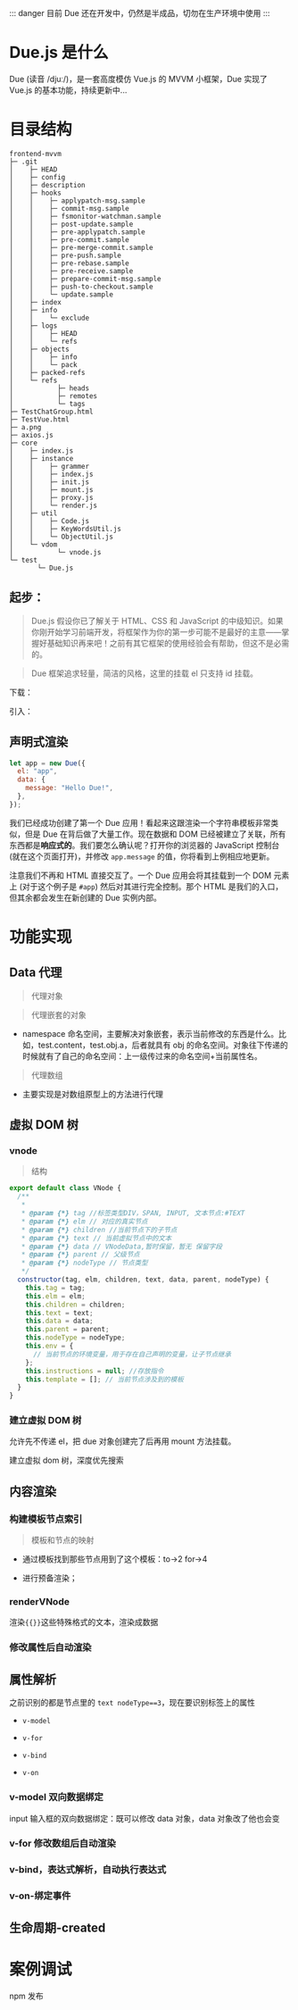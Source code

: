 ::: danger
目前 Due 还在开发中，仍然是半成品，切勿在生产环境中使用
:::

# Due.js 是什么

Due (读音 /djuː/)，是一套高度模仿 Vue.js 的 MVVM 小框架，Due 实现了 Vue.js 的基本功能，持续更新中...

# 目录结构

```plain
frontend-mvvm
├─ .git
│    ├─ HEAD
│    ├─ config
│    ├─ description
│    ├─ hooks
│    │    ├─ applypatch-msg.sample
│    │    ├─ commit-msg.sample
│    │    ├─ fsmonitor-watchman.sample
│    │    ├─ post-update.sample
│    │    ├─ pre-applypatch.sample
│    │    ├─ pre-commit.sample
│    │    ├─ pre-merge-commit.sample
│    │    ├─ pre-push.sample
│    │    ├─ pre-rebase.sample
│    │    ├─ pre-receive.sample
│    │    ├─ prepare-commit-msg.sample
│    │    ├─ push-to-checkout.sample
│    │    └─ update.sample
│    ├─ index
│    ├─ info
│    │    └─ exclude
│    ├─ logs
│    │    ├─ HEAD
│    │    └─ refs
│    ├─ objects
│    │    ├─ info
│    │    └─ pack
│    ├─ packed-refs
│    └─ refs
│           ├─ heads
│           ├─ remotes
│           └─ tags
├─ TestChatGroup.html
├─ TestVue.html
├─ a.png
├─ axios.js
├─ core
│    ├─ index.js
│    ├─ instance
│    │    ├─ grammer
│    │    ├─ index.js
│    │    ├─ init.js
│    │    ├─ mount.js
│    │    ├─ proxy.js
│    │    └─ render.js
│    ├─ util
│    │    ├─ Code.js
│    │    ├─ KeyWordsUtil.js
│    │    └─ ObjectUtil.js
│    └─ vdom
│           └─ vnode.js
└─ test
       └─ Due.js

```

## 起步：

> Due.js 假设你已了解关于 HTML、CSS 和 JavaScript 的中级知识。如果你刚开始学习前端开发，将框架作为你的第一步可能不是最好的主意——掌握好基础知识再来吧！之前有其它框架的使用经验会有帮助，但这不是必需的。

> Due 框架追求轻量，简洁的风格，这里的挂载 el 只支持 id 挂载。

下载：

引入：

## 声明式渲染

```js
let app = new Due({
  el: "app",
  data: {
    message: "Hello Due!",
  },
});
```

我们已经成功创建了第一个 Due 应用！看起来这跟渲染一个字符串模板非常类似，但是 Due 在背后做了大量工作。现在数据和 DOM 已经被建立了关联，所有东西都是**响应式的**。我们要怎么确认呢？打开你的浏览器的 JavaScript 控制台 (就在这个页面打开)，并修改 `app.message` 的值，你将看到上例相应地更新。

注意我们不再和 HTML 直接交互了。一个 Due 应用会将其挂载到一个 DOM 元素上 (对于这个例子是 `#app`) 然后对其进行完全控制。那个 HTML 是我们的入口，但其余都会发生在新创建的 Due 实例内部。

# 功能实现

## Data 代理

> 代理对象

> 代理嵌套的对象

- namespace 命名空间，主要解决对象嵌套，表示当前修改的东西是什么。比如，test.content，test.obj.a，后者就具有 obj 的命名空间。对象往下传递的时候就有了自己的命名空间：上一级传过来的命名空间+当前属性名。

> 代理数组

- 主要实现是对数组原型上的方法进行代理

## 虚拟 DOM 树

### vnode

> 结构

```js
export default class VNode {
  /**
   *
   * @param {*} tag //标签类型DIV，SPAN, INPUT, 文本节点:#TEXT
   * @param {*} elm // 对应的真实节点
   * @param {*} children //当前节点下的子节点
   * @param {*} text // 当前虚拟节点中的文本
   * @param {*} data // VNodeData,暂时保留，暂无 保留字段
   * @param {*} parent // 父级节点
   * @param {*} nodeType // 节点类型
   */
  constructor(tag, elm, children, text, data, parent, nodeType) {
    this.tag = tag;
    this.elm = elm;
    this.children = children;
    this.text = text;
    this.data = data;
    this.parent = parent;
    this.nodeType = nodeType;
    this.env = {
      // 当前节点的环境变量，用于存在自己声明的变量，让子节点继承
    };
    this.instructions = null; //存放指令
    this.template = []; // 当前节点涉及到的模板
  }
}
```

### 建立虚拟 DOM 树

允许先不传递 el，把 due 对象创建完了后再用 mount 方法挂载。

建立虚拟 dom 树，深度优先搜索

## 内容渲染

### 构建模板节点索引

> 模板和节点的映射

- 通过模板找到那些节点用到了这个模板：to->2 for->4

- 进行预备渲染；

### renderVNode

渲染`{{}}`这些特殊格式的文本，渲染成数据

### 修改属性后自动渲染

## 属性解析

之前识别的都是节点里的 `text nodeType==3`，现在要识别标签上的属性

- `v-model`

- `v-for`

- `v-bind`

- `v-on`

### v-model 双向数据绑定

input 输入框的双向数据绑定：既可以修改 data 对象，data 对象改了他也会变

### v-for 修改数组后自动渲染

### v-bind，表达式解析，自动执行表达式

### v-on-绑定事件

## 生命周期-created

# 案例调试

npm 发布
